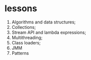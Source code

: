 # lessons
1) Algorithms and data structures;
2) Collections;
3) Stream API and lambda expressions;
4) Multithreading;
5) Class loaders;
6) JMM
7) Patterns
